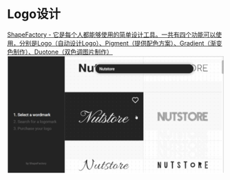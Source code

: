 # Logo设计
[ShapeFactory - 它是每个人都能够使用的简单设计工具。一共有四个功能可以使用，分别是Logo（自动设计Logo）、Pigment（提供配色方案）、Gradient（渐变色制作）、Duotone（双色调图片制作）](https://logo.shapefactory.co/logotype)
![](img/C1A9B136-2250-46CD-8B0C-1E748AB5C505.png)

